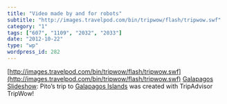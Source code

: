 ```yaml
---
title: "Video made by and for robots"
subtitle: "http://images.travelpod.com/bin/tripwow/flash/tripwow.swf"
category: "1"
tags: ["607", "1109", "2032", "2033"]
date: "2012-10-22"
type: "wp"
wordpress_id: 282
---
```

[http://images.travelpod.com/bin/tripwow/flash/tripwow.swf](http://images.travelpod.com/bin/tripwow/flash/tripwow.swf)
[Galapagos Slideshow](http://tripwow.tripadvisor.com/tripwow/ta-06ca-991c-5a13): Pito’s trip to [Galapagos Islands](http://www.tripadvisor.com/Tourism-g294310-Galapagos_Islands-Vacations.html) was created with TripAdvisor TripWow!